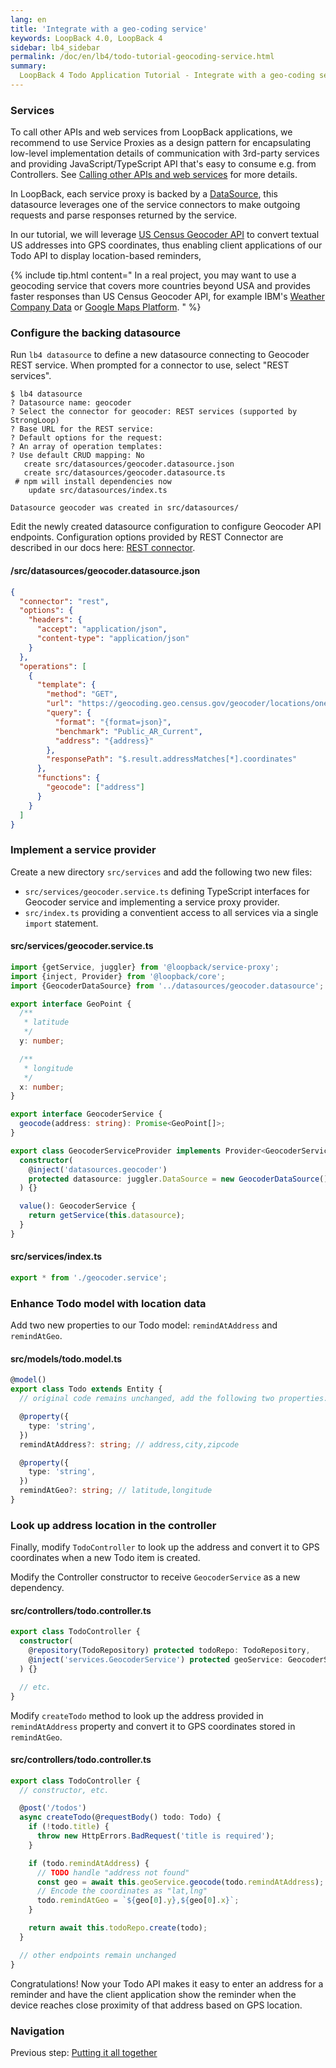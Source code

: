 ```yaml
---
lang: en
title: 'Integrate with a geo-coding service'
keywords: LoopBack 4.0, LoopBack 4
sidebar: lb4_sidebar
permalink: /doc/en/lb4/todo-tutorial-geocoding-service.html
summary:
  LoopBack 4 Todo Application Tutorial - Integrate with a geo-coding service
---
```


### Services

To call other APIs and web services from LoopBack applications, we recommend to
use Service Proxies as a design pattern for encapsulating low-level
implementation details of communication with 3rd-party services and providing
JavaScript/TypeScript API that's easy to consume e.g. from Controllers. See
[Calling other APIs and web services](./Calling-other-APIs-and-web-services.md)
for more details.

In LoopBack, each service proxy is backed by a
[DataSource](./todo-tutorial-datasource.md), this datasource leverages one of
the service connectors to make outgoing requests and parse responses returned by
the service.

In our tutorial, we will leverage
[US Census Geocoder API](https://geocoding.geo.census.gov/geocoder/) to convert
textual US addresses into GPS coordinates, thus enabling client applications of
our Todo API to display location-based reminders,

{% include tip.html content="
In a real project, you may want to use a geocoding service that covers more
countries beyond USA and provides faster responses than US Census Geocoder API,
for example IBM's [Weather Company Data](https://console.bluemix.net/catalog/services/weather-company-data)
or [Google Maps Platform](https://developers.google.com/maps/documentation/geocoding).
" %}

### Configure the backing datasource

Run `lb4 datasource` to define a new datasource connecting to Geocoder REST
service. When prompted for a connector to use, select "REST services".

```
$ lb4 datasource
? Datasource name: geocoder
? Select the connector for geocoder: REST services (supported by StrongLoop)
? Base URL for the REST service:
? Default options for the request:
? An array of operation templates:
? Use default CRUD mapping: No
   create src/datasources/geocoder.datasource.json
   create src/datasources/geocoder.datasource.ts
 # npm will install dependencies now
    update src/datasources/index.ts

Datasource geocoder was created in src/datasources/
```

Edit the newly created datasource configuration to configure Geocoder API
endpoints. Configuration options provided by REST Connector are described in our
docs here: [REST connector](/doc/en/lb3/REST-connector.html).

#### /src/datasources/geocoder.datasource.json

```json
{
  "connector": "rest",
  "options": {
    "headers": {
      "accept": "application/json",
      "content-type": "application/json"
    }
  },
  "operations": [
    {
      "template": {
        "method": "GET",
        "url": "https://geocoding.geo.census.gov/geocoder/locations/onelineaddress",
        "query": {
          "format": "{format=json}",
          "benchmark": "Public_AR_Current",
          "address": "{address}"
        },
        "responsePath": "$.result.addressMatches[*].coordinates"
      },
      "functions": {
        "geocode": ["address"]
      }
    }
  ]
}
```

### Implement a service provider

Create a new directory `src/services` and add the following two new files:

- `src/services/geocoder.service.ts` defining TypeScript interfaces for Geocoder
  service and implementing a service proxy provider.
- `src/index.ts` providing a conventient access to all services via a single
  `import` statement.

#### src/services/geocoder.service.ts

```ts
import {getService, juggler} from '@loopback/service-proxy';
import {inject, Provider} from '@loopback/core';
import {GeocoderDataSource} from '../datasources/geocoder.datasource';

export interface GeoPoint {
  /**
   * latitude
   */
  y: number;

  /**
   * longitude
   */
  x: number;
}

export interface GeocoderService {
  geocode(address: string): Promise<GeoPoint[]>;
}

export class GeocoderServiceProvider implements Provider<GeocoderService> {
  constructor(
    @inject('datasources.geocoder')
    protected datasource: juggler.DataSource = new GeocoderDataSource(),
  ) {}

  value(): GeocoderService {
    return getService(this.datasource);
  }
}
```

#### src/services/index.ts

```ts
export * from './geocoder.service';
```

### Enhance Todo model with location data

Add two new properties to our Todo model: `remindAtAddress` and `remindAtGeo`.

#### src/models/todo.model.ts

```ts
@model()
export class Todo extends Entity {
  // original code remains unchanged, add the following two properties:

  @property({
    type: 'string',
  })
  remindAtAddress?: string; // address,city,zipcode

  @property({
    type: 'string',
  })
  remindAtGeo?: string; // latitude,longitude
}
```

### Look up address location in the controller

Finally, modify `TodoController` to look up the address and convert it to GPS
coordinates when a new Todo item is created.

Modify the Controller constructor to receive `GeocoderService` as a new
dependency.

#### src/controllers/todo.controller.ts

```ts
export class TodoController {
  constructor(
    @repository(TodoRepository) protected todoRepo: TodoRepository,
    @inject('services.GeocoderService') protected geoService: GeocoderService,
  ) {}

  // etc.
}
```

Modify `createTodo` method to look up the address provided in `remindAtAddress`
property and convert it to GPS coordinates stored in `remindAtGeo`.

#### src/controllers/todo.controller.ts

```ts
export class TodoController {
  // constructor, etc.

  @post('/todos')
  async createTodo(@requestBody() todo: Todo) {
    if (!todo.title) {
      throw new HttpErrors.BadRequest('title is required');
    }

    if (todo.remindAtAddress) {
      // TODO handle "address not found"
      const geo = await this.geoService.geocode(todo.remindAtAddress);
      // Encode the coordinates as "lat,lng"
      todo.remindAtGeo = `${geo[0].y},${geo[0].x}`;
    }

    return await this.todoRepo.create(todo);
  }

  // other endpoints remain unchanged
}
```

Congratulations! Now your Todo API makes it easy to enter an address for a
reminder and have the client application show the reminder when the device
reaches close proximity of that address based on GPS location.

### Navigation

Previous step: [Putting it all together](todo-tutorial-putting-it-together.md)

